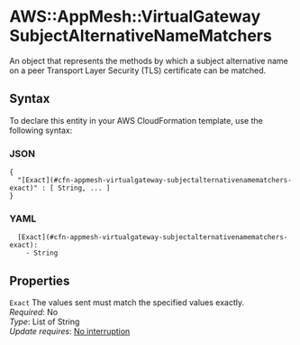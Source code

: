 # AWS::AppMesh::VirtualGateway SubjectAlternativeNameMatchers<a name="aws-properties-appmesh-virtualgateway-subjectalternativenamematchers"></a>

An object that represents the methods by which a subject alternative name on a peer Transport Layer Security \(TLS\) certificate can be matched\.

## Syntax<a name="aws-properties-appmesh-virtualgateway-subjectalternativenamematchers-syntax"></a>

To declare this entity in your AWS CloudFormation template, use the following syntax:

### JSON<a name="aws-properties-appmesh-virtualgateway-subjectalternativenamematchers-syntax.json"></a>

```
{
  "[Exact](#cfn-appmesh-virtualgateway-subjectalternativenamematchers-exact)" : [ String, ... ]
}
```

### YAML<a name="aws-properties-appmesh-virtualgateway-subjectalternativenamematchers-syntax.yaml"></a>

```
  [Exact](#cfn-appmesh-virtualgateway-subjectalternativenamematchers-exact): 
    - String
```

## Properties<a name="aws-properties-appmesh-virtualgateway-subjectalternativenamematchers-properties"></a>

`Exact`  <a name="cfn-appmesh-virtualgateway-subjectalternativenamematchers-exact"></a>
The values sent must match the specified values exactly\.  
*Required*: No  
*Type*: List of String  
*Update requires*: [No interruption](https://docs.aws.amazon.com/AWSCloudFormation/latest/UserGuide/using-cfn-updating-stacks-update-behaviors.html#update-no-interrupt)
